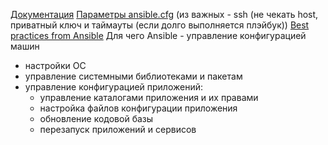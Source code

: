 [Документация](https://docs.ansible.com/?extIdCarryOver=true&sc_cid=701f2000001OH7YAAW)
[Параметры ansible.cfg](https://raw.githubusercontent.com/ansible/ansible/devel/examples/ansible.cfg) (из важных -  ssh (не чекать host, приватный ключ и таймауты (если долго выполняется плэйбук))
[Best practices from Ansible](https://docs.ansible.com/ansible/latest/user_guide/playbooks_best_practices.html)
Для чего Ansible - управление конфигурацией машин
- настройки ОС
- управление системными библиотеками и пакетам
- управление конфигурацией приложений:
  - управление каталогами приложения и их правами
  - настройка файлов конфигурации приложения
  - обновление кодовой базы
  - перезапуск приложений и сервисов
  
 

